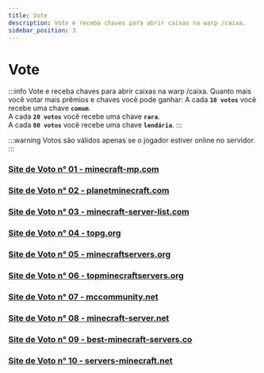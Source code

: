 ```yaml
---
title: Vote
description: Vote e receba chaves para abrir caixas na warp /caixa.
sidebar_position: 3
---
```


# Vote

:::info Vote e receba chaves para abrir caixas na warp /caixa.
Quanto mais você votar mais prêmios e chaves você pode ganhar:
A cada **`10 votos`** você recebe uma chave **`comum`**.  
A cada **`20 votos`** você recebe uma chave **`rara`**.  
A cada **`80 votos`** você recebe uma chave **`lendária`**.
:::

:::warning Votos são válidos apenas se o jogador estiver online no servidor.
:::

### [Site de Voto n° 01 - minecraft-mp.com](https://minecraft-mp.com/server/225174/vote)

### [Site de Voto n° 02 - planetminecraft.com](https://www.planetminecraft.com/server/armageddon-server/vote)

### [Site de Voto n° 03 - minecraft-server-list.com](https://minecraft-server-list.com/server/441552/vote)

### [Site de Voto n° 04 - topg.org](https://topg.org/Minecraft/in-515193)

### [Site de Voto n° 05 - minecraftservers.org](https://minecraftservers.org/vote/554608)

### [Site de Voto n° 06 - topminecraftservers.org](https://topminecraftservers.org/vote/6030)

### [Site de Voto n° 07 - mccommunity.net](https://mccommunity.net/server/127-Armageddon+Server/vote)

### [Site de Voto n° 08 - minecraft-server.net](https://minecraft-server.net/vote/ArmaMC)

### [Site de Voto n° 09 - best-minecraft-servers.co](https://best-minecraft-servers.co/server-armageddon-server.4190/vote)

### [Site de Voto n° 10 - servers-minecraft.net](https://servers-minecraft.net/server-armageddon-server.1115/vote)